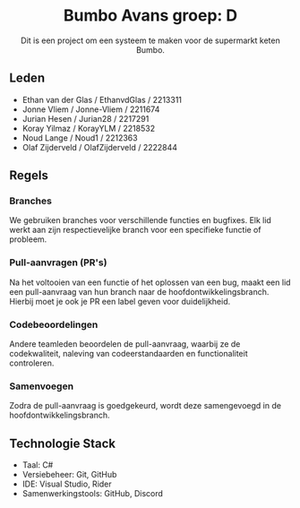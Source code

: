<h1 align="center">Bumbo Avans groep: D</h1>
<p align="center">Dit is een project om een systeem te maken voor de supermarkt keten Bumbo.</p>

## Leden
* Ethan van der Glas / EthanvdGlas / 2213311
* Jonne Vliem / Jonne-Vliem / 2211674
* Jurian Hesen / Jurian28 / 2217291
* Koray Yilmaz / KorayYLM /  2218532
* Noud Lange / Noud1 / 2212363
* Olaf Zijderveld / OlafZijderveld / 2222844


## Regels

### Branches
We gebruiken branches voor verschillende functies en bugfixes. Elk lid werkt aan zijn respectievelijke branch voor een specifieke functie of probleem.
### Pull-aanvragen (PR's)
Na het voltooien van een functie of het oplossen van een bug, maakt een lid een pull-aanvraag van hun branch naar de hoofdontwikkelingsbranch. Hierbij moet je ook je PR een label geven voor duidelijkheid.
### Codebeoordelingen
Andere teamleden beoordelen de pull-aanvraag, waarbij ze de codekwaliteit, naleving van codeerstandaarden en functionaliteit controleren.
### Samenvoegen
Zodra de pull-aanvraag is goedgekeurd, wordt deze samengevoegd in de hoofdontwikkelingsbranch.


## Technologie Stack
* Taal: C#
* Versiebeheer: Git, GitHub
* IDE: Visual Studio, Rider
* Samenwerkingstools: GitHub, Discord
